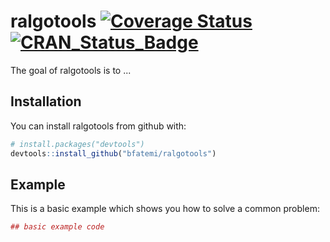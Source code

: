 # ralgotools  [![Coverage Status](https://img.shields.io/codecov/c/github/bfatemi/ralgotools/master.svg)](https://codecov.io/github/bfatemi/ralgotools?branch=master) [![CRAN_Status_Badge](http://www.r-pkg.org/badges/version/ralgotools)](https://cran.r-project.org/package=ralgotools)

The goal of ralgotools is to ...

## Installation

You can install ralgotools from github with:


``` r
# install.packages("devtools")
devtools::install_github("bfatemi/ralgotools")
```

## Example

This is a basic example which shows you how to solve a common problem:

``` r
## basic example code
```
